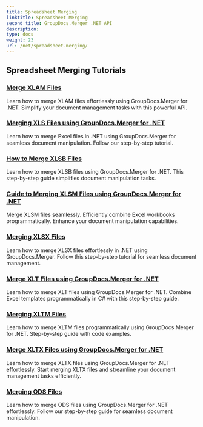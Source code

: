 ```yaml
---
title: Spreadsheet Merging
linktitle: Spreadsheet Merging
second_title: GroupDocs.Merger .NET API
description: 
type: docs
weight: 23
url: /net/spreadsheet-merging/
---
```


## Spreadsheet Merging Tutorials
### [Merge XLAM Files](./merge-xlam-files-groupdocs-merger-dotnet/)
Learn how to merge XLAM files effortlessly using GroupDocs.Merger for .NET. Simplify your document management tasks with this powerful API.
### [Merging XLS Files using GroupDocs.Merger for .NET](./merging-xls-files-groupdocs-merger-dotnet/)
Learn how to merge Excel files in .NET using GroupDocs.Merger for seamless document manipulation. Follow our step-by-step tutorial.
### [How to Merge XLSB Files](./how-to-merge-xlsb-files-groupdocs-merger-dotnet/)
Learn how to merge XLSB files using GroupDocs.Merger for .NET. This step-by-step guide simplifies document manipulation tasks.
### [Guide to Merging XLSM Files using GroupDocs.Merger for .NET](./guide-merging-xlsm-files-groupdocs-merger-dotnet/)
Merge XLSM files seamlessly. Efficiently combine Excel workbooks programmatically. Enhance your document manipulation capabilities.
### [Merging XLSX Files](./merging-xlsx-files-groupdocs-merger-dotnet/)
Learn how to merge XLSX files effortlessly in .NET using GroupDocs.Merger. Follow this step-by-step tutorial for seamless document management.
### [Merge XLT Files using GroupDocs.Merger for .NET](./merge-xlt-files-groupdocs-merger-dotnet/)
Learn how to merge XLT files using GroupDocs.Merger for .NET. Combine Excel templates programmatically in C# with this step-by-step guide.
### [Merging XLTM Files](./merging-xltm-files-groupdocs-merger-dotnet/)
Learn how to merge XLTM files programmatically using GroupDocs.Merger for .NET. Step-by-step guide with code examples.
### [Merge XLTX Files using GroupDocs.Merger for .NET](./merge-xltx-files-groupdocs-merger-dotnet/)
Learn how to merge XLTX files using GroupDocs.Merger for .NET effortlessly. Start merging XLTX files and streamline your document management tasks efficiently.
### [Merging ODS Files](./merging-ods-files-groupdocs-merger-dotnet/)
Learn how to merge ODS files using GroupDocs.Merger for .NET effortlessly. Follow our step-by-step guide for seamless document manipulation.